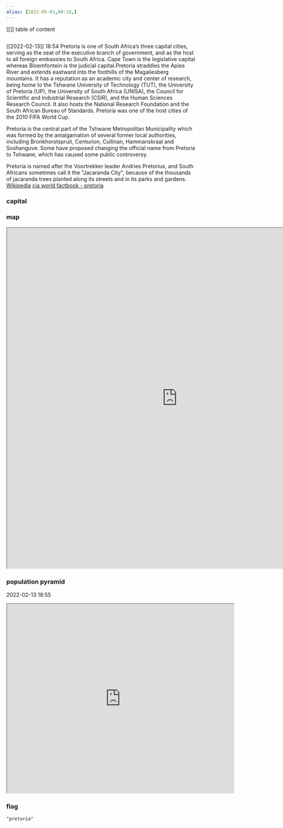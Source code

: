 ```yaml
---
alias: [2022-05-01,00:18,]
---
```

[[]]
table of content
```toc
```
[[2022-02-13]] 18:54
Pretoria is one of South Africa’s three capital cities, serving as the seat of the executive branch of government, and as the host to all foreign embassies to South Africa. Cape Town is the legislative capital whereas Bloemfontein is the judicial capital.Pretoria straddles the Apies River and extends eastward into the foothills of the Magaliesberg mountains. It has a reputation as an academic city and center of research, being home to the Tshwane University of Technology (TUT), the University of Pretoria (UP), the University of South Africa (UNISA), the Council for Scientific and Industrial Research (CSIR), and the Human Sciences Research Council. It also hosts the National Research Foundation and the South African Bureau of Standards. Pretoria was one of the host cities of the 2010 FIFA World Cup.

Pretoria is the central part of the Tshwane Metropolitan Municipality which was formed by the amalgamation of several former local authorities, including Bronkhorstspruit, Centurion, Cullinan, Hammanskraal and Soshanguve. Some have proposed changing the official name from Pretoria to Tshwane, which has caused some public controversy.

Pretoria is named after the Voortrekker leader Andries Pretorius, and South Africans sometimes call it the "Jacaranda City", because of the thousands of jacaranda trees planted along its streets and in its parks and gardens.
[Wikipedia](https://en.wikipedia.org/wiki/Pretoria)
[cia world factbook - pretoria](https://www.cia.gov/the-world-factbook/countries/pretoria)
### capital

### map
<iframe src="https://duckduckgo.com/?t=ffab&q=pretoria&ia=web&iaxm=about" width="900" height="900" ></iframe>

### population pyramid

2022-02-13 18:55

<iframe src="https://www.populationpyramid.net/pretoria/2019/" width="600" height="500" ></iframe>

### flag

```query
"pretoria"
```